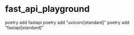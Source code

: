 # fast_api_playground

poetry add fastapi
poetry add "uvicorn[standard]"
poetry add "fastapi[standard]"
